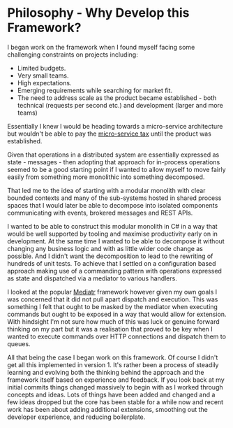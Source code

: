 # Philosophy - Why Develop this Framework?

I began work on the framework when I found myself facing some challenging constraints on projects including:

* Limited budgets.
* Very small teams.
* High expectations.
* Emerging requirements while searching for market fit.
* The need to address scale as the product became established - both technical (requests per second etc.) and development (larger and more teams)

Essentially I knew I would be heading towards a micro-service architecture but wouldn't be able to pay the [micro-service tax](https://martinfowler.com/bliki/MicroservicePremium.html) until the product was established.

Given that operations in a distributed system are essentially expressed as state - messages - then adopting that approach for in-process operations seemed to be a good starting point if I wanted to allow myself to move fairly easily from something more monolithic into something decomposed.

That led me to the idea of starting with a modular monolith with clear bounded contexts and many of the sub-systems hosted in shared process spaces that I would later be able to decompose into isolated components communicating with events, brokered messages and REST APIs.

I wanted to be able to construct this modular monolith in C# in a way that would be well supported by tooling and maximise productivity early on in development. At the same time I wanted to be able to decompose it without changing any business logic and with as little wider code change as possible. And I didn't want the decomposition to lead to the rewriting of hundreds of unit tests. To achieve that I settled on a configuration based approach making use of a commanding pattern with operations expressed as state and dispatched via a mediator to various handlers.

I looked at the popular [Mediatr](https://github.com/jbogard/MediatR) framework however given my own goals I was concerned that it did not pull apart dispatch and execution. This was something I felt that ought to be masked by the mediator when executing commands but ought to be exposed in a way that would allow for extension. With hindsight I'm not sure how much of this was luck or genuine forward thinking on my part but it was a realisation that proved to be key when I wanted to execute commands over HTTP connections and dispatch them to queues.

All that being the case I began work on this framework. Of course I didn't get all this implemented in version 1. It's rather been a process of steadily learning and evolving both the thinking behind the approach and the framework itself based on experience and feedback. If you look back at my initial commits things changed massively to begin with as I worked through concepts and ideas. Lots of things have been added and changed and a few ideas dropped but the core has been stable for a while now and recent work has been about adding additional extensions, smoothing out the developer experience, and reducing boilerplate.